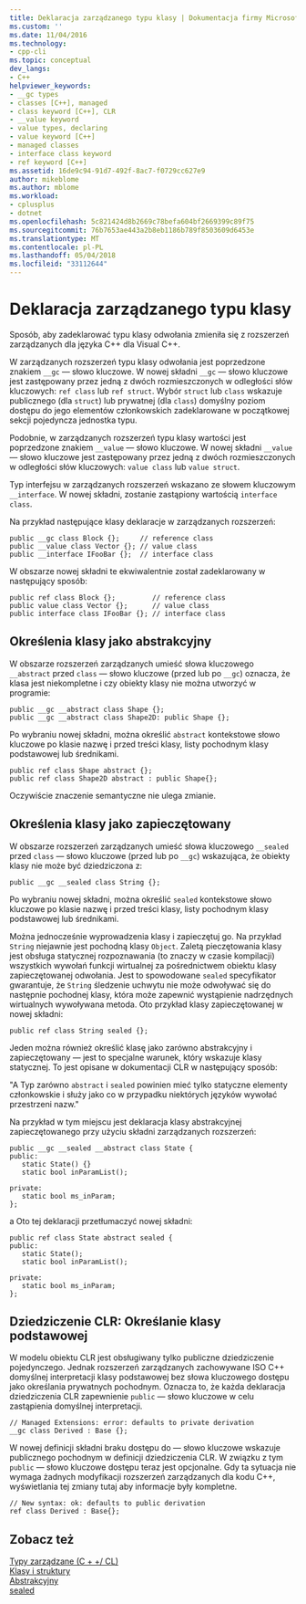 ```yaml
---
title: Deklaracja zarządzanego typu klasy | Dokumentacja firmy Microsoft
ms.custom: ''
ms.date: 11/04/2016
ms.technology:
- cpp-cli
ms.topic: conceptual
dev_langs:
- C++
helpviewer_keywords:
- __gc types
- classes [C++], managed
- class keyword [C++], CLR
- __value keyword
- value types, declaring
- value keyword [C++]
- managed classes
- interface class keyword
- ref keyword [C++]
ms.assetid: 16de9c94-91d7-492f-8ac7-f0729cc627e9
author: mikeblome
ms.author: mblome
ms.workload:
- cplusplus
- dotnet
ms.openlocfilehash: 5c821424d8b2669c78befa604bf2669399c89f75
ms.sourcegitcommit: 76b7653ae443a2b8eb1186b789f8503609d6453e
ms.translationtype: MT
ms.contentlocale: pl-PL
ms.lasthandoff: 05/04/2018
ms.locfileid: "33112644"
---
```

# <a name="declaration-of-a-managed-class-type"></a>Deklaracja zarządzanego typu klasy
Sposób, aby zadeklarować typu klasy odwołania zmieniła się z rozszerzeń zarządzanych dla języka C++ dla Visual C++.  
  
 W zarządzanych rozszerzeń typu klasy odwołania jest poprzedzone znakiem `__gc` — słowo kluczowe. W nowej składni `__gc` — słowo kluczowe jest zastępowany przez jedną z dwóch rozmieszczonych w odległości słów kluczowych: `ref class` lub `ref struct`. Wybór `struct` lub `class` wskazuje publicznego (dla `struct`) lub prywatnej (dla `class`) domyślny poziom dostępu do jego elementów członkowskich zadeklarowane w początkowej sekcji pojedyncza jednostka typu.  
  
 Podobnie, w zarządzanych rozszerzeń typu klasy wartości jest poprzedzone znakiem `__value` — słowo kluczowe. W nowej składni `__value` — słowo kluczowe jest zastępowany przez jedną z dwóch rozmieszczonych w odległości słów kluczowych: `value class` lub `value struct`.  
  
 Typ interfejsu w zarządzanych rozszerzeń wskazano ze słowem kluczowym `__interface`. W nowej składni, zostanie zastąpiony wartością `interface class`.  
  
 Na przykład następujące klasy deklaracje w zarządzanych rozszerzeń:  
  
```  
public __gc class Block {};     // reference class  
public __value class Vector {}; // value class  
public __interface IFooBar {};  // interface class  
```  
  
 W obszarze nowej składni te ekwiwalentnie został zadeklarowany w następujący sposób:  
  
```  
public ref class Block {};         // reference class  
public value class Vector {};      // value class  
public interface class IFooBar {}; // interface class  
```  
  
## <a name="specifying-the-class-as-abstract"></a>Określenia klasy jako abstrakcyjny  
 W obszarze rozszerzeń zarządzanych umieść słowa kluczowego `__abstract` przed `class` — słowo kluczowe (przed lub po `__gc`) oznacza, że klasa jest niekompletne i czy obiekty klasy nie można utworzyć w programie:  
  
```  
public __gc __abstract class Shape {};  
public __gc __abstract class Shape2D: public Shape {};  
```  
  
 Po wybraniu nowej składni, można określić `abstract` kontekstowe słowo kluczowe po klasie nazwę i przed treści klasy, listy pochodnym klasy podstawowej lub średnikami.  
  
```  
public ref class Shape abstract {};  
public ref class Shape2D abstract : public Shape{};  
```  
  
 Oczywiście znaczenie semantyczne nie ulega zmianie.  
  
## <a name="specifying-the-class-as-sealed"></a>Określenia klasy jako zapieczętowany  
 W obszarze rozszerzeń zarządzanych umieść słowa kluczowego `__sealed` przed `class` — słowo kluczowe (przed lub po `__gc`) wskazująca, że obiekty klasy nie może być dziedziczona z:  
  
```  
public __gc __sealed class String {};  
```  
  
 Po wybraniu nowej składni, można określić `sealed` kontekstowe słowo kluczowe po klasie nazwę i przed treści klasy, listy pochodnym klasy podstawowej lub średnikami.  
  
 Można jednocześnie wyprowadzenia klasy i zapieczętuj go. Na przykład `String` niejawnie jest pochodną klasy `Object`. Zaletą pieczętowania klasy jest obsługa statycznej rozpoznawania (to znaczy w czasie kompilacji) wszystkich wywołań funkcji wirtualnej za pośrednictwem obiektu klasy zapieczętowanej odwołania. Jest to spowodowane `sealed` specyfikator gwarantuje, że `String` śledzenie uchwytu nie może odwoływać się do następnie pochodnej klasy, która może zapewnić wystąpienie nadrzędnych wirtualnych wywoływana metoda. Oto przykład klasy zapieczętowanej w nowej składni:  
  
```  
public ref class String sealed {};  
```  
  
 Jeden można również określić klasę jako zarówno abstrakcyjny i zapieczętowany — jest to specjalne warunek, który wskazuje klasy statycznej. To jest opisane w dokumentacji CLR w następujący sposób:  
  
 "A Typ zarówno `abstract` i `sealed` powinien mieć tylko statyczne elementy członkowskie i służy jako co w przypadku niektórych języków wywołać przestrzeni nazw."  
  
 Na przykład w tym miejscu jest deklaracja klasy abstrakcyjnej zapieczętowanego przy użyciu składni zarządzanych rozszerzeń:  
  
```  
public __gc __sealed __abstract class State {  
public:  
   static State() {}  
   static bool inParamList();  
  
private:  
   static bool ms_inParam;  
};  
```  
  
 a Oto tej deklaracji przetłumaczyć nowej składni:  
  
```  
public ref class State abstract sealed {  
public:  
   static State();  
   static bool inParamList();  
  
private:  
   static bool ms_inParam;  
};  
```  
  
## <a name="clr-inheritance-specifying-the-base-class"></a>Dziedziczenie CLR: Określanie klasy podstawowej  
 W modelu obiektu CLR jest obsługiwany tylko publiczne dziedziczenie pojedynczego. Jednak rozszerzeń zarządzanych zachowywane ISO C++ domyślnej interpretacji klasy podstawowej bez słowa kluczowego dostępu jako określania prywatnych pochodnym. Oznacza to, że każda deklaracja dziedziczenia CLR zapewnienie `public` — słowo kluczowe w celu zastąpienia domyślnej interpretacji.  
  
```  
// Managed Extensions: error: defaults to private derivation  
__gc class Derived : Base {};  
```  
  
 W nowej definicji składni braku dostępu do — słowo kluczowe wskazuje publicznego pochodnym w definicji dziedziczenia CLR. W związku z tym `public` — słowo kluczowe dostępu teraz jest opcjonalne. Gdy ta sytuacja nie wymaga żadnych modyfikacji rozszerzeń zarządzanych dla kodu C++, wyświetlania tej zmiany tutaj aby informacje były kompletne.  
  
```  
// New syntax: ok: defaults to public derivation  
ref class Derived : Base{};  
```  
  
## <a name="see-also"></a>Zobacz też  
 [Typy zarządzane (C + +/ CL)](../dotnet/managed-types-cpp-cl.md)   
 [Klasy i struktury](../windows/classes-and-structs-cpp-component-extensions.md)   
 [Abstrakcyjny](../windows/abstract-cpp-component-extensions.md)   
 [sealed](../windows/sealed-cpp-component-extensions.md)